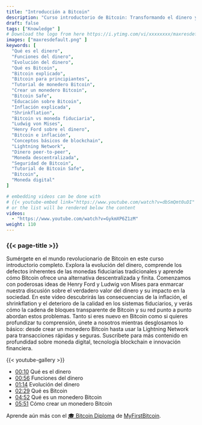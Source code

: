 ```yaml
---
title: "Introducción a Bitcoin"
description: "Curso introductorio de Bitcoin: Transformando el dinero y el futuro de la moneda"
draft: false
tags: ["Knowledge" ]
# Download the logo from here https://i.ytimg.com/vi/xxxxxxxx/maxresdefault.jpg
images: ["maxresdefault.png" ]
keywords: [
  "Qué es el dinero",
  "Funciones del dinero",
  "Evolución del dinero",
  "Qué es Bitcoin",
  "Bitcoin explicado",
  "Bitcoin para principiantes",
  "Tutorial de monedero Bitcoin",
  "Crear un monedero Bitcoin",
  "Bitcoin Safe",
  "Educación sobre Bitcoin",
  "Inflación explicada",
  "Shrinkflation",
  "Bitcoin vs moneda fiduciaria",
  "Ludwig von Mises",
  "Henry Ford sobre el dinero",
  "Bitcoin e inflación",
  "Conceptos básicos de blockchain",
  "Lightning Network",
  "Dinero peer-to-peer",
  "Moneda descentralizada",
  "Seguridad de Bitcoin",
  "Tutorial de Bitcoin Safe",
  "Bitcoin",
  "Moneda digital"
]

# embedding videos can be done with 
# {{< youtube-embed link="https://www.youtube.com/watch?v=dbSmQmt0uDI" >}}
# or the list will be rendered below the content
videos:
  - "https://www.youtube.com/watch?v=GykmXP6Z1zM"
weight: 110
---
```


### {{< page-title >}}  

Sumérgete en el mundo revolucionario de Bitcoin en este curso introductorio completo. Explora la evolución del dinero, comprende los defectos inherentes de las monedas fiduciarias tradicionales y aprende cómo Bitcoin ofrece una alternativa descentralizada y finita. Comenzamos con poderosas ideas de Henry Ford y Ludwig von Mises para enmarcar nuestra discusión sobre el verdadero valor del dinero y su impacto en la sociedad. En este vídeo descubrirás las consecuencias de la inflación, el shrinkflation y el deterioro de la calidad en los sistemas fiduciarios, y verás cómo la cadena de bloques transparente de Bitcoin y su red punto a punto abordan estos problemas. Tanto si eres nuevo en Bitcoin como si quieres profundizar tu comprensión, únete a nosotros mientras desglosamos lo básico: desde crear un monedero Bitcoin hasta usar la Lightning Network para transacciones rápidas y seguras. Suscríbete para más contenido en profundidad sobre moneda digital, tecnología blockchain e innovación financiera.


{{< youtube-gallery >}} 

 
- [00:10](https://www.youtube.com/watch?v=GykmXP6Z1zM&t=10s) Qué es el dinero 
- [00:56](https://www.youtube.com/watch?v=GykmXP6Z1zM&t=56s) Funciones del dinero 
- [01:14](https://www.youtube.com/watch?v=GykmXP6Z1zM&t=74s) Evolución del dinero 
- [02:29](https://www.youtube.com/watch?v=GykmXP6Z1zM&t=149s) Qué es Bitcoin 
- [04:52](https://www.youtube.com/watch?v=GykmXP6Z1zM&t=292s) Qué es un monedero Bitcoin 
- [05:51](https://www.youtube.com/watch?v=GykmXP6Z1zM&t=351s) Cómo crear un monedero Bitcoin



Aprende aún más con el [🎓 Bitcoin Diploma](https://github.com/MyFirstBitcoin/Bitcoin-Diploma-2025/blob/main/Bitcoin%20Diploma%20-%202025%20-%20PDF.pdf) de  [MyFirstBitcoin](https://github.com/MyFirstBitcoin/).